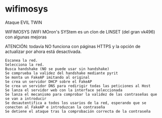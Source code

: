 # wifimosys
Ataque EVIL TWIN

WIFIMOSYS (WIFI MOron's SYStem es un clon de LINSET (del gran vk496) con algunas mejoras

ATENCIÓN: todavía NO funciona con páginas HTTPS y la opción de actualizar por ahora está desactivada.

    Escanea la red.
    Selecciona la red.
    Busca handshake (NO se puede usar sin handshake)
    Se comprueba la validez del handshake mediante pyrit
    Se monta un FakeAP imitando al original
    Se crea un servidor DHCP sobre el FakeAP
    Se crea un servidor DNS para redirigir todas las peticiones al Host
    Se lanza el servidor web con la interface seleccionada
    Se lanza el mecanismo para comprobar la validez de las contraseñas que se van a introducir
    Se desautentifica a todos los usarios de la red, esperando que se conecten al FakeAP e introduzcan la contraseña
    Se detiene el ataque tras la comprobación correcta de la contraseña
